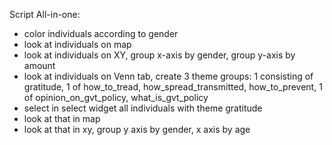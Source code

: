 Script All-in-one:
- color individuals according to gender
- look at individuals on map
- look at individuals on XY, group x-axis by gender, group y-axis by amount
- look at individuals on Venn tab, create 3 theme groups: 1 consisting of gratitude, 1 of how_to_tread, how_spread_transmitted, how_to_prevent, 1 of opinion_on_gvt_policy, what_is_gvt_policy
- select in select widget all individuals with theme gratitude
- look at that in map
- look at that in xy, group y axis by gender, x axis by age